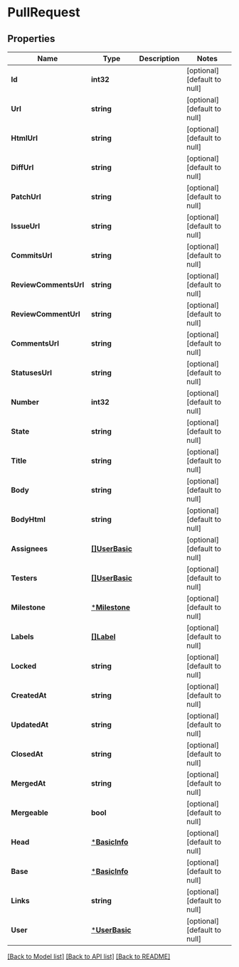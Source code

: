# PullRequest

## Properties
Name | Type | Description | Notes
------------ | ------------- | ------------- | -------------
**Id** | **int32** |  | [optional] [default to null]
**Url** | **string** |  | [optional] [default to null]
**HtmlUrl** | **string** |  | [optional] [default to null]
**DiffUrl** | **string** |  | [optional] [default to null]
**PatchUrl** | **string** |  | [optional] [default to null]
**IssueUrl** | **string** |  | [optional] [default to null]
**CommitsUrl** | **string** |  | [optional] [default to null]
**ReviewCommentsUrl** | **string** |  | [optional] [default to null]
**ReviewCommentUrl** | **string** |  | [optional] [default to null]
**CommentsUrl** | **string** |  | [optional] [default to null]
**StatusesUrl** | **string** |  | [optional] [default to null]
**Number** | **int32** |  | [optional] [default to null]
**State** | **string** |  | [optional] [default to null]
**Title** | **string** |  | [optional] [default to null]
**Body** | **string** |  | [optional] [default to null]
**BodyHtml** | **string** |  | [optional] [default to null]
**Assignees** | [**[]UserBasic**](UserBasic.md) |  | [optional] [default to null]
**Testers** | [**[]UserBasic**](UserBasic.md) |  | [optional] [default to null]
**Milestone** | [***Milestone**](Milestone.md) |  | [optional] [default to null]
**Labels** | [**[]Label**](Label.md) |  | [optional] [default to null]
**Locked** | **string** |  | [optional] [default to null]
**CreatedAt** | **string** |  | [optional] [default to null]
**UpdatedAt** | **string** |  | [optional] [default to null]
**ClosedAt** | **string** |  | [optional] [default to null]
**MergedAt** | **string** |  | [optional] [default to null]
**Mergeable** | **bool** |  | [optional] [default to null]
**Head** | [***BasicInfo**](BasicInfo.md) |  | [optional] [default to null]
**Base** | [***BasicInfo**](BasicInfo.md) |  | [optional] [default to null]
**Links** | **string** |  | [optional] [default to null]
**User** | [***UserBasic**](UserBasic.md) |  | [optional] [default to null]

[[Back to Model list]](../README.md#documentation-for-models) [[Back to API list]](../README.md#documentation-for-api-endpoints) [[Back to README]](../README.md)


